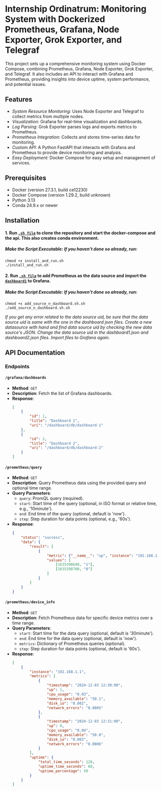 # Internship Ordinatrum: Monitoring System with Dockerized Prometheus, Grafana, Node Exporter, Grok Exporter, and Telegraf

This project sets up a comprehensive monitoring system using Docker Compose, combining Prometheus, Grafana, Node Exporter, Grok Exporter, and Telegraf. It also includes an API to interact with Grafana and Prometheus, providing insights into device uptime, system performance, and potential issues.

## Features

- *System Resource Monitoring:* Uses Node Exporter and Telegraf to collect metrics from multiple nodes.
- *Visualization:* Grafana for real-time visualization and dashboards.
- *Log Parsing:* Grok Exporter parses logs and exports metrics to Prometheus.
- *Prometheus Integration:* Collects and stores time-series data for monitoring.
- *Custom API:* A Python FastAPI that interacts with Grafana and Prometheus to provide device monitoring and analysis.
- *Easy Deployment:* Docker Compose for easy setup and management of services.

## Prerequisites

- Docker (version 27.3.1, build ce12230)
- Docker Compose (version 1.29.2, build unknown)
- Python 3.13
- Conda 24.9.x or newer

## Installation

#### 1. Run [`.sh file`](install_and_run.sh) to clone the repository and start the docker-compose and the api. This also creates conda environment.

##### Make the Script Executable: If you haven’t done so already, run:

```
chmod +x install_and_run.sh
./install_and_run.sh
```

#### 2. Run [`.sh file`](add_source_n_dashboard.sh) to add Prometheus as the data source and import the [`dashboard1`](monitoring-system/dashboards/dashboard1.json) to Grafana.

##### Make the Script Executable: If you haven’t done so already, run:

```
chmod +x add_source_n_dashboard.sh.sh
./add_source_n_dashboard.sh.sh
```

*If you get any error related to the data source uid, be sure that the data source uid is same with the one in the dashboard json files. Create a new datasource with hand and find data source uid by checking the new data source's JSON. Change the data source uid in the dashboard1.json and dashboard2.json files. Import files to Grafana again.*


## API Documentation

### Endpoints

#### `/grafana/dashboards`

- **Method**: `GET`
- **Description**: Fetch the list of Grafana dashboards.
- **Response**:
    ```json
    [
        {
            "id": 1,
            "title": "Dashboard 1",
            "uri": "/dashboard/db/dashboard-1"
        },
        {
            "id": 2,
            "title": "Dashboard 2",
            "uri": "/dashboard/db/dashboard-2"
        }
    ]
    ```

#### `/prometheus/query`

- **Method**: `GET`
- **Description**: Query Prometheus data using the provided query and optional time range.
- **Query Parameters**:
    - `query`: PromQL query (required).
    - `start`: Start time of the query (optional, in ISO format or relative time, e.g., '10minute').
    - `end`: End time of the query (optional, default is 'now').
    - `step`: Step duration for data points (optional, e.g., '60s').
- **Response**:
    ```json
    {
        "status": "success",
        "data": {
            "result": [
                {
                    "metric": {"__name__": "up", "instance": "192.168.1.1"},
                    "values": [
                        [1635398640, "1"],
                        [1635398700, "0"]
                    ]
                }
            ]
        }
    }
    ```

#### `/prometheus/device_info`

- **Method**: `GET`
- **Description**: Fetch Prometheus data for specific device metrics over a time range.
- **Query Parameters**:
    - `start`: Start time for the data query (optional, default is '30minute').
    - `end`: End time for the data query (optional, default is 'now').
    - `metrics`: Dictionary of Prometheus queries (optional).
    - `step`: Step duration for data points (optional, default is '60s').
- **Response**:
    ```json
    [
        {
            "instance": "192.168.1.1",
            "metrics": [
                {
                    "timestamp": "2024-12-03 12:30:00",
                    "up": 1,
                    "cpu_usage": "0.03",
                    "memory_available": "50.1",
                    "disk_io": "0.002",
                    "network_errors": "0.0005"
                },
                {
                    "timestamp": "2024-12-03 12:31:00",
                    "up": 0,
                    "cpu_usage": "0.04",
                    "memory_available": "50.0",
                    "disk_io": "0.003",
                    "network_errors": "0.0006"
                }
            ],
            "uptime": {
                "total_time_seconds": 120,
                "uptime_time_seconds": 60,
                "uptime_percentage": 50
            }
        }
    ]
    ```
